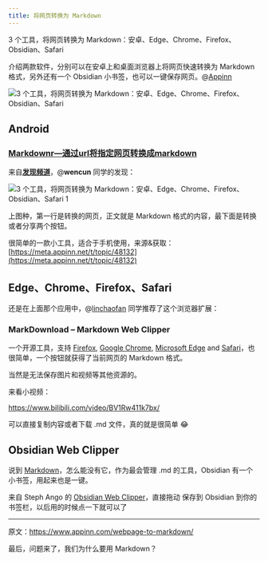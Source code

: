 ```yaml
---
title: 将网页转换为 Markdown
---
```

3 个工具，将网页转换为 Markdown：安卓、Edge、Chrome、Firefox、Obsidian、Safari

介绍两款软件，分别可以在安卓上和桌面浏览器上将网页快速转换为 Markdown 格式，另外还有一个 Obsidian 小书签，也可以一键保存网页。@[Appinn](https://www.appinn.com/webpage-to-markdown/)

![3 个工具，将网页转换为 Markdown：安卓、Edge、Chrome、Firefox、Obsidian、Safari](https://www.appinn.com/wp-content/uploads/2023/10/Appinn-feature-images-2023-10-13T220331.759.jpg "3 个工具，将网页转换为 Markdown：安卓、Edge、Chrome、Firefox、Obsidian、Safari 1")

## Android

### [Markdownr—通过url将指定网页转换成markdown](https://meta.appinn.net/t/topic/48132)

来自[**发现频道**](https://meta.appinn.net/c/faxian/10)，@**wencun** 同学的发现：

![3 个工具，将网页转换为 Markdown：安卓、Edge、Chrome、Firefox、Obsidian、Safari 1](https://z1.ax1x.com/2023/10/11/pPzHM7t.png "3 个工具，将网页转换为 Markdown：安卓、Edge、Chrome、Firefox、Obsidian、Safari 2")

上图种，第一行是转换的网页，正文就是 Markdown 格式的内容，最下面是转换或者分享两个按钮。

很简单的一款小工具，适合于手机使用，来源&获取：[https://meta.appinn.net/t/topic/48132](https://meta.appinn.net/t/topic/48132)

## Edge、Chrome、Firefox、Safari

还是在上面那个应用中，@[linchaofan](https://meta.appinn.net/t/topic/48132/2?u=qingwa) 同学推荐了这个浏览器扩展：

### MarkDownload – Markdown Web Clipper

一个开源工具，支持 [Firefox](https://addons.mozilla.org/en-GB/firefox/addon/markdownload/), [Google Chrome](https://chrome.google.com/webstore/detail/markdownload-markdown-web/pcmpcfapbekmbjjkdalcgopdkipoggdi), [Microsoft Edge](https://microsoftedge.microsoft.com/addons/detail/hajanaajapkhaabfcofdjgjnlgkdkknm) and [Safari](https://apple.co/3tcU0pD)，也很简单，一个按钮就获得了当前网页的 Markdown 格式。

当然是无法保存图片和视频等其他资源的。

来看小视频：

https://www.bilibili.com/video/BV1Rw411k7bx/

可以直接复制内容或者下载 .md 文件，真的就是很简单 😂

## Obsidian Web Clipper

说到 [Markdown](https://www.appinn.com/tag/markdown/)，怎么能没有它，作为最会管理 .md 的工具，Obsidian 有一个小书签，用起来也是一键。

来自 Steph Ango 的 [Obsidian Web Clipper](https://stephango.com/obsidian-web-clipper)，直接拖动 保存到 Obsidian 到你的书签栏，以后用的时候点一下就可以了

___

原文：https://www.appinn.com/webpage-to-markdown/

最后，问题来了，我们为什么要用 Markdown？